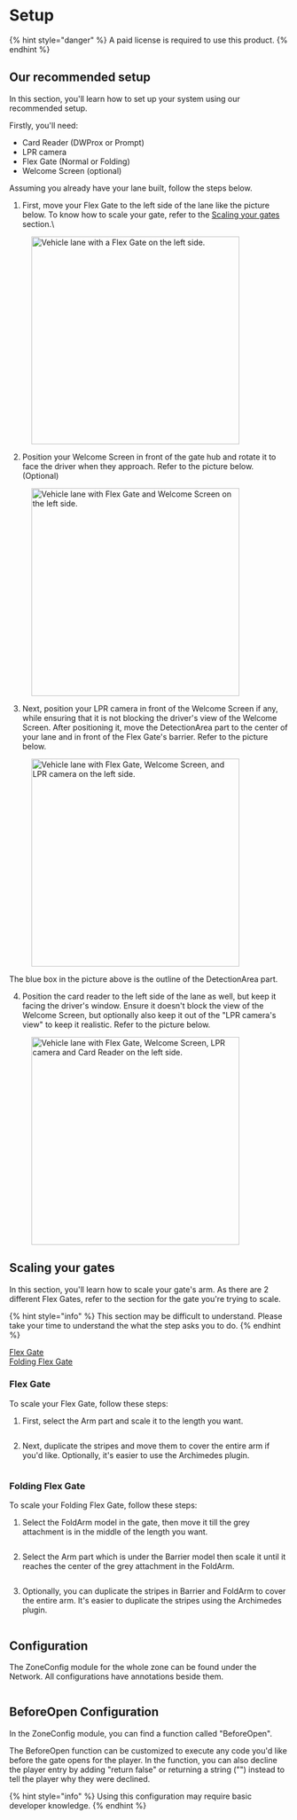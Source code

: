 # Setup

{% hint style="danger" %}
A paid license is required to use this product.
{% endhint %}

## Our recommended setup

In this section, you'll learn how to set up your system using our recommended setup.

Firstly, you'll need:

* Card Reader (DWProx or Prompt)
* LPR camera
* Flex Gate (Normal or Folding)
* Welcome Screen (optional)

Assuming you already have your lane built, follow the steps below.



1. First, move your Flex Gate to the left side of the lane like the picture below. To know how to scale your gate, refer to the [Scaling your gates](setup.md#scaling-your-gates) section.\


<figure><img src="../.gitbook/assets/image (17).png" alt="Vehicle lane with a Flex Gate on the left side." width="375"><figcaption></figcaption></figure>

2. Position your Welcome Screen in front of the gate hub and rotate it to face the driver when they approach. Refer to the picture below. (Optional)

<figure><img src="../.gitbook/assets/image (18).png" alt="Vehicle lane with Flex Gate and Welcome Screen on the left side." width="375"><figcaption></figcaption></figure>

3. Next, position your LPR camera in front of the Welcome Screen if any, while ensuring that it is not blocking the driver's view of the Welcome Screen. After positioning it, move the DetectionArea part to the center of your lane and in front of the Flex Gate's barrier. Refer to the picture below.

<figure><img src="../.gitbook/assets/image (20).png" alt="Vehicle lane with Flex Gate, Welcome Screen, and LPR camera on the left side." width="375"><figcaption></figcaption></figure>

The blue box in the picture above is the outline of the DetectionArea part.

4. Position the card reader to the left side of the lane as well, but keep it facing the driver's window. Ensure it doesn't block the view of the Welcome Screen, but optionally also keep it out of the "LPR camera's view" to keep it realistic. Refer to the picture below.

<figure><img src="../.gitbook/assets/image (22).png" alt="Vehicle lane with Flex Gate, Welcome Screen, LPR camera and Card Reader on the left side." width="375"><figcaption></figcaption></figure>

## Scaling your gates

In this section, you'll learn how to scale your gate's arm. As there are 2 different Flex Gates, refer to the section for the gate you're trying to scale.

{% hint style="info" %}
This section may be difficult to understand. Please take your time to understand the what the step asks you to do.
{% endhint %}

[Flex Gate](setup.md#flex-gate)\
[Folding Flex Gate](setup.md#folding-flex-gate)

### Flex Gate

To scale your Flex Gate, follow these steps:

1. First, select the Arm part and scale it to the length you want.

<figure><img src="../.gitbook/assets/image (23).png" alt=""><figcaption></figcaption></figure>

2. Next, duplicate the stripes and move them to cover the entire arm if you'd like. Optionally, it's easier to use the Archimedes plugin.

<figure><img src="../.gitbook/assets/image (24).png" alt=""><figcaption></figcaption></figure>

### Folding Flex Gate

To scale your Folding Flex Gate, follow these steps:

1. Select the FoldArm model in the gate, then move it till the grey attachment is in the middle of the length you want.

<figure><img src="../.gitbook/assets/image (25).png" alt=""><figcaption></figcaption></figure>

2. Select the Arm part which is under the Barrier model then scale it until it reaches the center of the grey attachment in the FoldArm.

<figure><img src="../.gitbook/assets/image (26).png" alt=""><figcaption></figcaption></figure>

3. Optionally, you can duplicate the stripes in Barrier and FoldArm to cover the entire arm. It's easier to duplicate the stripes using the Archimedes plugin.

<figure><img src="../.gitbook/assets/image (27).png" alt=""><figcaption></figcaption></figure>

## Configuration

The ZoneConfig module for the whole zone can be found under the Network. All configurations have annotations beside them.

<figure><img src="../.gitbook/assets/image (29).png" alt=""><figcaption></figcaption></figure>

## BeforeOpen Configuration

In the ZoneConfig module, you can find a function called "BeforeOpen".

The BeforeOpen function can be customized to execute any code you'd like before the gate opens for the player. In the function, you can also decline the player entry by adding "return false" or returning a string ("") instead to tell the player why they were declined.

{% hint style="info" %}
Using this configuration may require basic developer knowledge.
{% endhint %}
